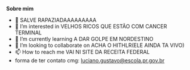 **Sobre mim**

- 👋 SALVE RAPAZIADAAAAAAAAA
- 👀 I’m interested in VELHOS RICOS QUE ESTÃO COM CANCER TERMINAL
- 🌱 I’m currently learning A DAR GOLPE EM NORDESTINO
- 💞️ I’m looking to collaborate on ACHA O HITHLR(ELE AINDA TA VIVO)
- 📫 How to reach me VAI NI SITE DA RECEITA FEDERAL
- forma de ter contato cmg: luciano.gustavo@escola.pr.gov.br

<!---
vulgos7/vulgos7 is a ✨ special ✨ repository because its `README.md` (this file) appears on your GitHub profile.
You can click the Preview link to take a look at your changes.
--->
